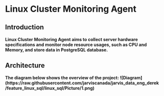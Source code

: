 <h1>Linux Cluster Monitoring Agent

<h2>Introduction
<h4>Linux Cluster Monitoring Agent aims to collect server hardware specifications and monitor node resource usages, such as CPU and Memory, and store data in PostgreSQL database.

<h2>Architecture
<h4>The diagram below shows the overview of the project:
![Diagram](https://raw.githubusercontent.com/jarviscanada/jarvis_data_eng_derek/feature_linux_sql/linux_sql/Picture/1.png)
